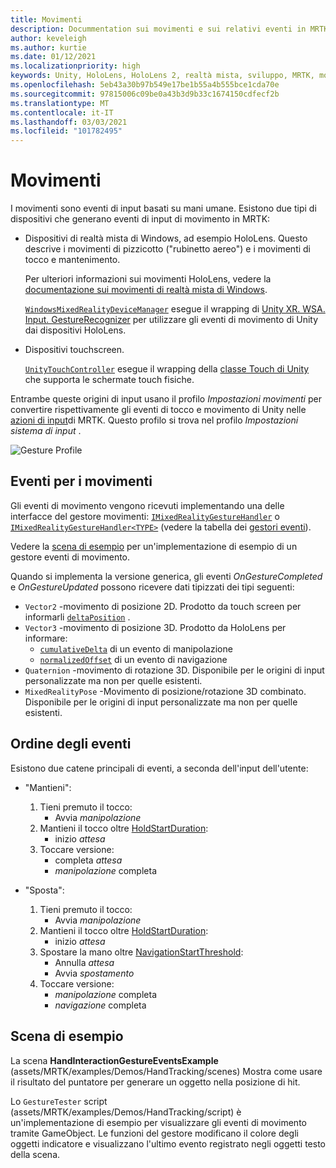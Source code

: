 ```yaml
---
title: Movimenti
description: Docummentation sui movimenti e sui relativi eventi in MRTK
author: keveleigh
ms.author: kurtie
ms.date: 01/12/2021
ms.localizationpriority: high
keywords: Unity, HoloLens, HoloLens 2, realtà mista, sviluppo, MRTK, movimenti,
ms.openlocfilehash: 5eb43a30b97b549e17be1b55a4b555bce1cda70e
ms.sourcegitcommit: 97815006c09be0a43b3d9b33c1674150cdfecf2b
ms.translationtype: MT
ms.contentlocale: it-IT
ms.lasthandoff: 03/03/2021
ms.locfileid: "101782495"
---
```

# <a name="gestures"></a>Movimenti

I movimenti sono eventi di input basati su mani umane. Esistono due tipi di dispositivi che generano eventi di input di movimento in MRTK:

- Dispositivi di realtà mista di Windows, ad esempio HoloLens. Questo descrive i movimenti di pizzicotto ("rubinetto aereo") e i movimenti di tocco e mantenimento.

  Per ulteriori informazioni sui movimenti HoloLens, vedere la [documentazione sui movimenti di realtà mista di Windows](https://docs.microsoft.com/windows/mixed-reality/gestures).

  [`WindowsMixedRealityDeviceManager`](xref:Microsoft.MixedReality.Toolkit.WindowsMixedReality.Input.WindowsMixedRealityDeviceManager) esegue il wrapping di [Unity XR. WSA. Input. GestureRecognizer](https://docs.unity3d.com/ScriptReference/XR.WSA.Input.GestureRecognizer.html) per utilizzare gli eventi di movimento di Unity dai dispositivi HoloLens.

- Dispositivi touchscreen.

  [`UnityTouchController`](xref:Microsoft.MixedReality.Toolkit.Input.UnityInput) esegue il wrapping della [classe Touch di Unity](https://docs.unity3d.com/ScriptReference/Touch.html) che supporta le schermate touch fisiche.

Entrambe queste origini di input usano il profilo _Impostazioni movimenti_ per convertire rispettivamente gli eventi di tocco e movimento di Unity nelle [azioni di input](input-actions.md)di MRTK. Questo profilo si trova nel profilo _Impostazioni sistema di input_ .

<img src="../images/input/GestureProfile.png" alt="Gesture Profile" style="max-width:100%;">

## <a name="gesture-events"></a>Eventi per i movimenti

Gli eventi di movimento vengono ricevuti implementando una delle interfacce del gestore movimenti: [`IMixedRealityGestureHandler`](xref:Microsoft.MixedReality.Toolkit.Input.IMixedRealityGestureHandler) o [`IMixedRealityGestureHandler<TYPE>`](xref:Microsoft.MixedReality.Toolkit.Input.IMixedRealityGestureHandler`1) (vedere la tabella dei [gestori eventi](input-events.md)).

Vedere la [scena di esempio](#example-scene) per un'implementazione di esempio di un gestore eventi di movimento.

Quando si implementa la versione generica, gli eventi *OnGestureCompleted* e *OnGestureUpdated* possono ricevere dati tipizzati dei tipi seguenti:

- `Vector2` -movimento di posizione 2D. Prodotto da touch screen per informarli [`deltaPosition`](https://docs.unity3d.com/ScriptReference/Touch-deltaPosition.html) .
- `Vector3` -movimento di posizione 3D. Prodotto da HoloLens per informare:
  - [`cumulativeDelta`](https://docs.unity3d.com/ScriptReference/XR.WSA.Input.ManipulationUpdatedEventArgs-cumulativeDelta.html) di un evento di manipolazione
  - [`normalizedOffset`](https://docs.unity3d.com/ScriptReference/XR.WSA.Input.NavigationUpdatedEventArgs-normalizedOffset.html) di un evento di navigazione
- `Quaternion` -movimento di rotazione 3D. Disponibile per le origini di input personalizzate ma non per quelle esistenti.
- `MixedRealityPose` -Movimento di posizione/rotazione 3D combinato. Disponibile per le origini di input personalizzate ma non per quelle esistenti.

## <a name="order-of-events"></a>Ordine degli eventi

Esistono due catene principali di eventi, a seconda dell'input dell'utente:

- "Mantieni":
    1. Tieni premuto il tocco:
        - Avvia _manipolazione_
    1. Mantieni il tocco oltre [HoldStartDuration](xref:Microsoft.MixedReality.Toolkit.Input.MixedRealityInputSimulationProfile.HoldStartDuration):
        - inizio _attesa_
    1. Toccare versione:
        - completa _attesa_
        - _manipolazione_ completa

- "Sposta":
    1. Tieni premuto il tocco:
        - Avvia _manipolazione_
    1. Mantieni il tocco oltre [HoldStartDuration](xref:Microsoft.MixedReality.Toolkit.Input.MixedRealityInputSimulationProfile.HoldStartDuration):
        - inizio _attesa_
    1. Spostare la mano oltre [NavigationStartThreshold](xref:Microsoft.MixedReality.Toolkit.Input.MixedRealityInputSimulationProfile.NavigationStartThreshold):
        - Annulla _attesa_
        - Avvia _spostamento_
    1. Toccare versione:
        - _manipolazione_ completa
        - _navigazione_ completa

## <a name="example-scene"></a>Scena di esempio

La scena **HandInteractionGestureEventsExample** (assets/MRTK/examples/Demos/HandTracking/scenes) Mostra come usare il risultato del puntatore per generare un oggetto nella posizione di hit.

Lo `GestureTester` script (assets/MRTK/examples/Demos/HandTracking/script) è un'implementazione di esempio per visualizzare gli eventi di movimento tramite GameObject. Le funzioni del gestore modificano il colore degli oggetti indicatore e visualizzano l'ultimo evento registrato negli oggetti testo della scena.
